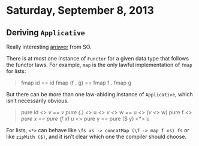 # Saturday, September 8, 2013

## Deriving `Applicative`

Really interesting [answer](http://stackoverflow.com/a/18861310/383958) from
SO.

There is at most one instance of `Functor` for a given data type that follows
the functor laws. For example, `map` is the only lawful implementation of
`fmap` for lists:

> fmap id      == id
> fmap (f . g) == fmap f . fmap g

But there can be more than one law-abiding instance of `Applicative`, which
isn’t necessarily obvious.

> pure id <*> v              == v
> pure (.) <*> u <*> v <*> w == u <*> (v <*> w)
> pure f <*> pure x          == pure (f x)
> u <*> pure y               == pure ($ y) <*> u

For lists, `<*>` can behave like `\fs xs -> concatMap (\f -> map f xs) fs` or
like `zipWith ($)`, and it isn’t clear which one the compiler should choose.
